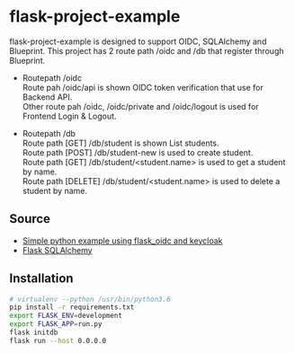 # flask-project-example
flask-project-example is designed to support OIDC, SQLAlchemy and Blueprint. This project has 2 route path /oidc and /db that register through Blueprint. 
- Routepath /oidc <br>
Route pah /oidc/api is shown OIDC token verification that use for Backend API. <br>
Other route pah /oidc, /oidc/private and /oidc/logout is used for Frontend Login & Logout. <br>

- Routepath /db <br>
Route path [GET]    /db/student is shown List students. <br>
Route path [POST]   /db/student-new is used to create student. <br>
Route path [GET]    /db/student/<student.name> is used to get a student by name. <br>
Route path [DELETE]    /db/student/<student.name> is used to delete a student by name. <br>

## Source
- [Simple python example using flask_oidc and keycloak](https://gist.github.com/thomasdarimont/145dc9aa857b831ff2eff221b79d179a)
- [Flask SQLAlchemy](https://pythonbasics.org/flask-sqlalchemy/)

## Installation
```sh
# virtualenv --python /usr/bin/python3.6
pip install -r requirements.txt
export FLASK_ENV=development
export FLASK_APP=run.py
flask initdb
flask run --host 0.0.0.0
```
